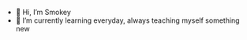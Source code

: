 - 👋 Hi, I’m Smokey
- 🌱 I’m currently learning everyday, always teaching myself something new

<meta name="ocs-site-verification" content="ac400df9b64b2ae3104de49297a04ff4" />

<!---
smokey5787/smokey5787 is a ✨ special ✨ repository because its `README.md` (this file) appears on your GitHub profile.
You can click the Preview link to take a look at your changes.
--->

